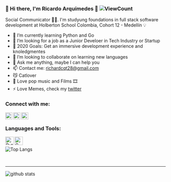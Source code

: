 ### :rainbow: Hi there, I'm Ricardo Arquímedes 👋  ![ViewCount](https://views.whatilearened.today/views/github/RicardoArquimedes/RicardoArquimedes.svg?cache=remove)

  Social Communicator 👨‍💻. I'm studyung foundations in full stack software development at Holberton School Colombia, Cohort 12 - Medellín 💡

- 🌱 I’m currently learning Python and Go
- 💼 I’m looking for a job as a Junior Develoer in Tech Industry or Startup
- 🥅 2020 Goals: Get an immersive development experience and knoledgmentes
- 👯 I’m looking to collaborate on learning new languages
- 💬 Ask me anything, maybe I can help you
- 📫 Contact me: richardcqt28@gmail.com
- 😼 Catlover
- 🎵 Love pop music and Films 🎞️
- ⚡ Love Memes, check my [twitter]

### Connect with me:

[<img align="left" alt="richardcqt | Twitter" width="22px" src="https://cdn.jsdelivr.net/npm/simple-icons@v3/icons/twitter.svg" />][twitter]
[<img align="left" alt="ricardoarquimedes | LinkedIn" width="22px" src="https://cdn.jsdelivr.net/npm/simple-icons@v3/icons/linkedin.svg" />][linkedin]
[<img align="left" alt="ricardoarquimedes | LinkedIn" width="22px" src="https://cdn.jsdelivr.net/npm/simple-icons@v3/icons/medium.svg" />][medium]

<br />

### Languages and Tools:

[<img align="left" alt="Python" width="26px" src="https://i.imgur.com/WyTZyyA.png"/>][python]
[<img align="left" alt="C" width="26px" src="https://cdn.iconscout.com/icon/free/png-512/c-programming-569564.png"/>][C]
<br />

![Top Langs](https://github-readme-stats.vercel.app/api/top-langs/?username=RicardoArquimedes)

<br />

---

![github stats](https://github-readme-stats.vercel.app/api?username=RicardoArquimedes&count_private=true&show_icons=true&theme=highcontrast)

[twitter]: https://twitter.com/richardcqt
[linkedin]: https://linkedin.com/in/ricardoarquimedes
[medium]: https://medium.com/@richardcqt28
[python]: https://www.python.org
[C]: https://en.cppreference.com/w/c

